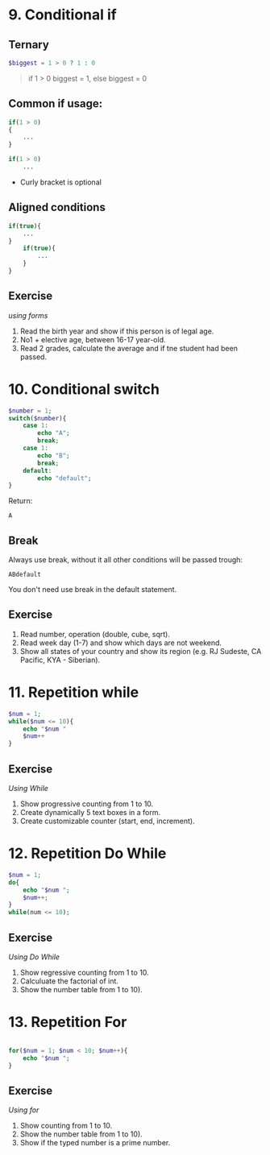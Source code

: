 # 9. Conditional if

## Ternary

```php
$biggest = 1 > 0 ? 1 : 0
```

> if 1 > 0 biggest = 1, else biggest = 0

## Common if usage:

```php
if(1 > 0)
{
    ...
}
```

```php
if(1 > 0)
    ...
```

* Curly bracket is optional

## Aligned conditions

```php
if(true){
    ...
}
    if(true){
        ...
    }
}
```

## Exercise

*using forms*

1. Read the birth year and show if this person is of legal age.
2. No1 + elective age, between 16-17 year-old.
3. Read 2 grades, calculate the average and if tne student had been passed.

# 10. Conditional switch

```php
$number = 1;
switch($number){
    case 1:
        echo "A";
        break;
    case 1:
        echo "B";
        break;
    default:
        echo "default";
}
```

Return:

```
A
```

## Break

Always use break, without it all other conditions will be passed trough:

```
ABdefault
```

You don't need use break in the default statement.

## Exercise

1. Read number, operation (double, cube, sqrt).
2. Read week day (1-7) and show which days are not weekend.
3. Show all states of your country and show its region (e.g. RJ Sudeste, CA Pacific, KYA - Siberian).

# 11. Repetition while

```php
$num = 1;
while($num <= 10){
    echo "$num "
    $num++
}
```

## Exercise

*Using While*

1. Show progressive counting from 1 to 10.
2. Create dynamically 5 text boxes in a form.
3. Create customizable counter (start, end, increment).

# 12. Repetition Do While

```php
$num = 1;
do{
    echo "$num ";
    $num++;
}
while(num <= 10);
```

## Exercise

*Using Do While*

1. Show regressive counting from 1 to 10.
2. Calculuate the factorial of int.
3. Show the number table from 1 to 10).

# 13. Repetition For

```php

for($num = 1; $num < 10; $num++){
    echo "$num ";
}
```

## Exercise

*Using for*

1. Show counting from 1 to 10.
2. Show the number table from 1 to 10).
3. Show if the typed number is a prime number.
